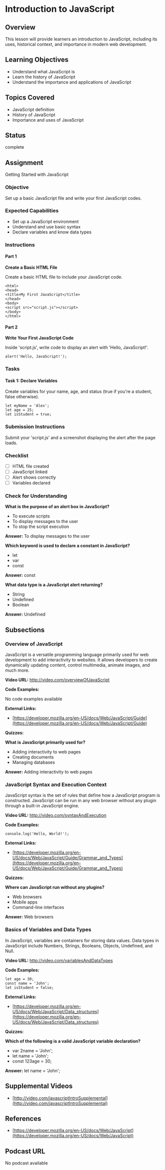 # Introduction to JavaScript

## Overview

This lesson will provide learners an introduction to JavaScript, including its uses, historical context, and importance in modern web development.

## Learning Objectives

- Understand what JavaScript is
- Learn the history of JavaScript
- Understand the importance and applications of JavaScript

## Topics Covered

- JavaScript definition
- History of JavaScript
- Importance and uses of JavaScript

## Status

complete

## Assignment

Getting Started with JavaScript

### Objective

Set up a basic JavaScript file and write your first JavaScript codes.

### Expected Capabilities

- Set up a JavaScript environment
- Understand and use basic syntax
- Declare variables and know data types

### Instructions

#### Part 1

**Create a Basic HTML File**

Create a basic HTML file to include your JavaScript code.

```
<html>
<head>
<title>My First JavaScript</title>
</head>
<body>
<script src="script.js"></script>
</body>
</html>
```

#### Part 2

**Write Your First JavaScript Code**

Inside 'script.js', write code to display an alert with 'Hello, JavaScript!'.

```
alert('Hello, JavaScript!');
```

### Tasks

#### Task 1: Declare Variables

Create variables for your name, age, and status (true if you're a student, false otherwise).

```
let myName = 'Alex';
let age = 25;
let isStudent = true;
```

### Submission Instructions

Submit your 'script.js' and a screenshot displaying the alert after the page loads.

### Checklist

- [ ] HTML file created
- [ ] JavaScript linked
- [ ] Alert shows correctly
- [ ] Variables declared

### Check for Understanding

**What is the purpose of an alert box in JavaScript?**

- To execute scripts
- To display messages to the user
- To stop the script execution

**Answer:** To display messages to the user

**Which keyword is used to declare a constant in JavaScript?**

- let
- var
- const

**Answer:** const

**What data type is a JavaScript alert returning?**

- String
- Undefined
- Boolean

**Answer:** Undefined

## Subsections

### Overview of JavaScript

JavaScript is a versatile programming language primarily used for web development to add interactivity to websites. It allows developers to create dynamically updating content, control multimedia, animate images, and much more.

**Video URL:** http://video.com/overviewOfJavaScript

**Code Examples:**

No code examples available

**External Links:**

- [https://developer.mozilla.org/en-US/docs/Web/JavaScript/Guide](https://developer.mozilla.org/en-US/docs/Web/JavaScript/Guide)

**Quizzes:**

**What is JavaScript primarily used for?**

- Adding interactivity to web pages
- Creating documents
- Managing databases

**Answer:** Adding interactivity to web pages

### JavaScript Syntax and Execution Context

JavaScript syntax is the set of rules that define how a JavaScript program is constructed. JavaScript can be run in any web browser without any plugin through a built-in JavaScript engine.

**Video URL:** http://video.com/syntaxAndExecution

**Code Examples:**

```
console.log('Hello, World!');
```

**External Links:**

- [https://developer.mozilla.org/en-US/docs/Web/JavaScript/Guide/Grammar_and_Types](https://developer.mozilla.org/en-US/docs/Web/JavaScript/Guide/Grammar_and_Types)

**Quizzes:**

**Where can JavaScript run without any plugins?**

- Web browsers
- Mobile apps
- Command-line interfaces

**Answer:** Web browsers

### Basics of Variables and Data Types

In JavaScript, variables are containers for storing data values. Data types in JavaScript include Numbers, Strings, Booleans, Objects, Undefined, and Null.

**Video URL:** http://video.com/variablesAndDataTypes

**Code Examples:**

```
let age = 30;
const name = 'John';
let isStudent = false;
```

**External Links:**

- [https://developer.mozilla.org/en-US/docs/Web/JavaScript/Data_structures](https://developer.mozilla.org/en-US/docs/Web/JavaScript/Data_structures)

**Quizzes:**

**Which of the following is a valid JavaScript variable declaration?**

- var 2name = 'John';
- let name = 'John';
- const 123age = 30;

**Answer:** let name = 'John';

## Supplemental Videos

- [http://video.com/javascriptIntroSupplemental](http://video.com/javascriptIntroSupplemental)

## References

- [https://developer.mozilla.org/en-US/docs/Web/JavaScript](https://developer.mozilla.org/en-US/docs/Web/JavaScript)

## Podcast URL

No podcast available